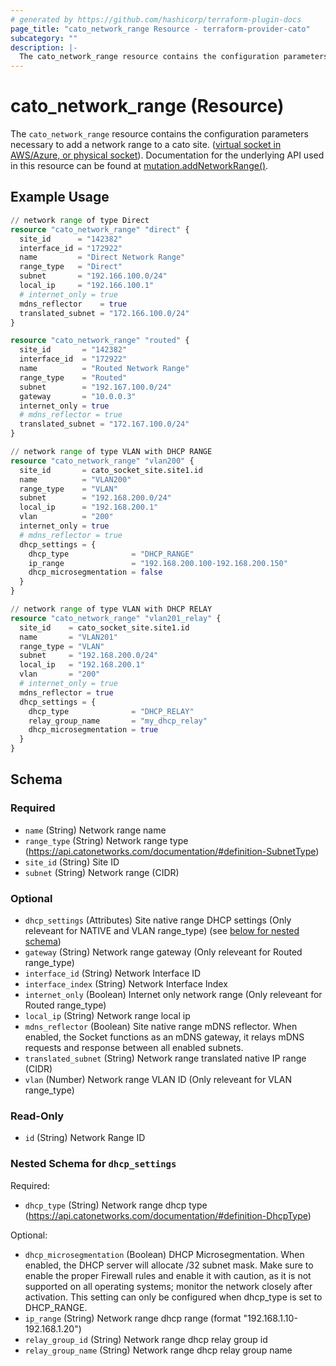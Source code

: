 ```yaml
---
# generated by https://github.com/hashicorp/terraform-plugin-docs
page_title: "cato_network_range Resource - terraform-provider-cato"
subcategory: ""
description: |-
  The cato_network_range resource contains the configuration parameters necessary to add a network range to a cato site. (virtual socket in AWS/Azure, or physical socket https://support.catonetworks.com/hc/en-us/articles/4413280502929-Working-with-X1500-X1600-and-X1700-Socket-Sites). Documentation for the underlying API used in this resource can be found at mutation.addNetworkRange() https://api.catonetworks.com/documentation/#mutation-site.addNetworkRange.
---
```


# cato_network_range (Resource)

The `cato_network_range` resource contains the configuration parameters necessary to add a network range to a cato site. ([virtual socket in AWS/Azure, or physical socket](https://support.catonetworks.com/hc/en-us/articles/4413280502929-Working-with-X1500-X1600-and-X1700-Socket-Sites)). Documentation for the underlying API used in this resource can be found at [mutation.addNetworkRange()](https://api.catonetworks.com/documentation/#mutation-site.addNetworkRange).

## Example Usage

```terraform
// network range of type Direct
resource "cato_network_range" "direct" {
  site_id      = "142382"
  interface_id = "172922"
  name         = "Direct Network Range"
  range_type   = "Direct"
  subnet       = "192.166.100.0/24"
  local_ip     = "192.166.100.1"
  # internet_only = true 
  mdns_reflector    = true
  translated_subnet = "172.166.100.0/24"
}

resource "cato_network_range" "routed" {
  site_id       = "142382"
  interface_id  = "172922"
  name          = "Routed Network Range"
  range_type    = "Routed"
  subnet        = "192.167.100.0/24"
  gateway       = "10.0.0.3"
  internet_only = true
  # mdns_reflector = true
  translated_subnet = "172.167.100.0/24"
}

// network range of type VLAN with DHCP RANGE
resource "cato_network_range" "vlan200" {
  site_id       = cato_socket_site.site1.id
  name          = "VLAN200"
  range_type    = "VLAN"
  subnet        = "192.168.200.0/24"
  local_ip      = "192.168.200.1"
  vlan          = "200"
  internet_only = true
  # mdns_reflector = true
  dhcp_settings = {
    dhcp_type              = "DHCP_RANGE"
    ip_range               = "192.168.200.100-192.168.200.150"
    dhcp_microsegmentation = false
  }
}

// network range of type VLAN with DHCP RELAY
resource "cato_network_range" "vlan201_relay" {
  site_id    = cato_socket_site.site1.id
  name       = "VLAN201"
  range_type = "VLAN"
  subnet     = "192.168.200.0/24"
  local_ip   = "192.168.200.1"
  vlan       = "200"
  # internet_only = true
  mdns_reflector = true
  dhcp_settings = {
    dhcp_type              = "DHCP_RELAY"
    relay_group_name       = "my_dhcp_relay"
    dhcp_microsegmentation = true
  }
}
```

<!-- schema generated by tfplugindocs -->
## Schema

### Required

- `name` (String) Network range name
- `range_type` (String) Network range type (https://api.catonetworks.com/documentation/#definition-SubnetType)
- `site_id` (String) Site ID
- `subnet` (String) Network range (CIDR)

### Optional

- `dhcp_settings` (Attributes) Site native range DHCP settings (Only releveant for NATIVE and VLAN range_type) (see [below for nested schema](#nestedatt--dhcp_settings))
- `gateway` (String) Network range gateway (Only releveant for Routed range_type)
- `interface_id` (String) Network Interface ID
- `interface_index` (String) Network Interface Index
- `internet_only` (Boolean) Internet only network range (Only releveant for Routed range_type)
- `local_ip` (String) Network range local ip
- `mdns_reflector` (Boolean) Site native range mDNS reflector. When enabled, the Socket functions as an mDNS gateway, it relays mDNS requests and response between all enabled subnets.
- `translated_subnet` (String) Network range translated native IP range (CIDR)
- `vlan` (Number) Network range VLAN ID (Only releveant for VLAN range_type)

### Read-Only

- `id` (String) Network Range ID

<a id="nestedatt--dhcp_settings"></a>
### Nested Schema for `dhcp_settings`

Required:

- `dhcp_type` (String) Network range dhcp type (https://api.catonetworks.com/documentation/#definition-DhcpType)

Optional:

- `dhcp_microsegmentation` (Boolean) DHCP Microsegmentation. When enabled, the DHCP server will allocate /32 subnet mask. Make sure to enable the proper Firewall rules and enable it with caution, as it is not supported on all operating systems; monitor the network closely after activation. This setting can only be configured when dhcp_type is set to DHCP_RANGE.
- `ip_range` (String) Network range dhcp range (format "192.168.1.10-192.168.1.20")
- `relay_group_id` (String) Network range dhcp relay group id
- `relay_group_name` (String) Network range dhcp relay group name

